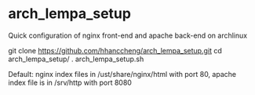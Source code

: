 # arch_lempa_setup
Quick configuration of nginx front-end and apache back-end on archlinux

  git clone https://github.com/hhanccheng/arch_lempa_setup.git
  cd arch_lempa_setup/
  . arch_lempa_setup.sh

Default: nginx index files in /ust/share/nginx/html with port 80, apache index file is in /srv/http with port 8080
